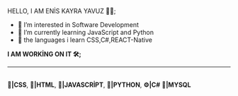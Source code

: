 HELLO, I AM ENİS KAYRA YAVUZ 👨‍💻;
- 👀 I’m interested in Software Development
- 🌱 I’m currently learning JavaScript and Python
- 👀 the languages i learn CSS,C#,REACT-Native

<b>I AM WORKİNG ON IT 🛠️;</b>
<hr>
<br>
<b>📙|CSS</b>, <b>📕|HTML</b>, <b>📒|JAVASCRİPT</b>, <b>📘|PYTHON</b>, <b>⚙️|C#</b> <b>💾|MYSQL</b>
<!---
enenis/enenis is a ✨ special ✨ repository because its `README.md` (this file) appears on your GitHub profile.
You can click the Preview link to take a look at your changes.
--->
